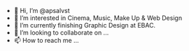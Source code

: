 - 👋 Hi, I’m @apsalvst
- 👀 I’m interested in Cinema, Music, Make Up & Web Design
- 🌱 I’m currently finishing Graphic Design at EBAC.
- 💞️ I’m looking to collaborate on ...
- 📫 How to reach me ...

<!---
apsalvst/apsalvst is a ✨ special ✨ repository because its `README.md` (this file) appears on your GitHub profile.
You can click the Preview link to take a look at your changes.
--->
